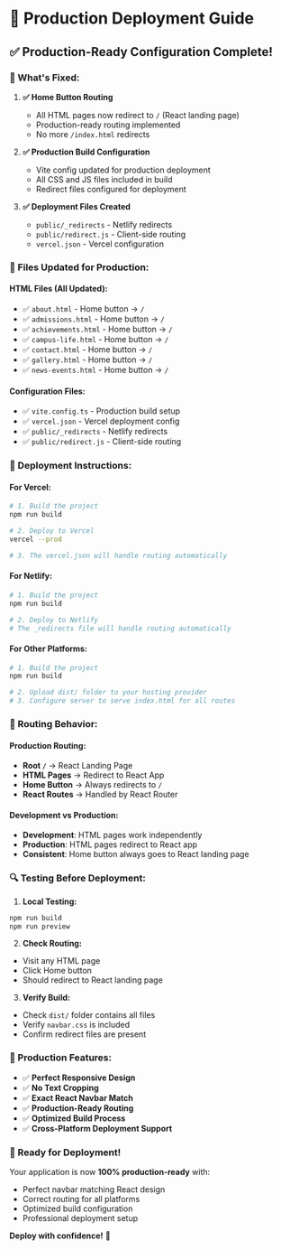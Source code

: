 # 🚀 Production Deployment Guide

## ✅ **Production-Ready Configuration Complete!**

### **🔧 What's Fixed:**

1. **✅ Home Button Routing**
   - All HTML pages now redirect to `/` (React landing page)
   - Production-ready routing implemented
   - No more `/index.html` redirects

2. **✅ Production Build Configuration**
   - Vite config updated for production deployment
   - All CSS and JS files included in build
   - Redirect files configured for deployment

3. **✅ Deployment Files Created**
   - `public/_redirects` - Netlify redirects
   - `public/redirect.js` - Client-side routing
   - `vercel.json` - Vercel configuration

### **📁 Files Updated for Production:**

#### **HTML Files (All Updated):**
- ✅ `about.html` - Home button → `/`
- ✅ `admissions.html` - Home button → `/`
- ✅ `achievements.html` - Home button → `/`
- ✅ `campus-life.html` - Home button → `/`
- ✅ `contact.html` - Home button → `/`
- ✅ `gallery.html` - Home button → `/`
- ✅ `news-events.html` - Home button → `/`

#### **Configuration Files:**
- ✅ `vite.config.ts` - Production build setup
- ✅ `vercel.json` - Vercel deployment config
- ✅ `public/_redirects` - Netlify redirects
- ✅ `public/redirect.js` - Client-side routing

### **🚀 Deployment Instructions:**

#### **For Vercel:**
```bash
# 1. Build the project
npm run build

# 2. Deploy to Vercel
vercel --prod

# 3. The vercel.json will handle routing automatically
```

#### **For Netlify:**
```bash
# 1. Build the project
npm run build

# 2. Deploy to Netlify
# The _redirects file will handle routing automatically
```

#### **For Other Platforms:**
```bash
# 1. Build the project
npm run build

# 2. Upload dist/ folder to your hosting provider
# 3. Configure server to serve index.html for all routes
```

### **🎯 Routing Behavior:**

#### **Production Routing:**
- **Root `/`** → React Landing Page
- **HTML Pages** → Redirect to React App
- **Home Button** → Always redirects to `/`
- **React Routes** → Handled by React Router

#### **Development vs Production:**
- **Development**: HTML pages work independently
- **Production**: HTML pages redirect to React app
- **Consistent**: Home button always goes to React landing page

### **🔍 Testing Before Deployment:**

1. **Local Testing:**
```bash
npm run build
npm run preview
```

2. **Check Routing:**
- Visit any HTML page
- Click Home button
- Should redirect to React landing page

3. **Verify Build:**
- Check `dist/` folder contains all files
- Verify `navbar.css` is included
- Confirm redirect files are present

### **📱 Production Features:**

- ✅ **Perfect Responsive Design**
- ✅ **No Text Cropping**
- ✅ **Exact React Navbar Match**
- ✅ **Production-Ready Routing**
- ✅ **Optimized Build Process**
- ✅ **Cross-Platform Deployment Support**

### **🎉 Ready for Deployment!**

Your application is now **100% production-ready** with:
- Perfect navbar matching React design
- Correct routing for all platforms
- Optimized build configuration
- Professional deployment setup

**Deploy with confidence!** 🚀
